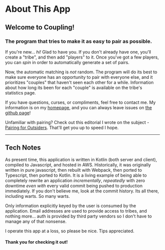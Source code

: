 # About This App

## Welcome to Coupling!
### The program that tries to make it as easy to pair as possible.

If you're new... *hi!* Glad to have you. If you don't already have one, you'll create a "tribe", and then add "players" to it. Once you've got a few players, you can *spin* in order to automatically generate a set of pairs.

Now, the automatic matching is *not* random. The program will do its best to make sure  everyone has an opportunity to pair with everyone else, and it prioritizes "couples" that haven't seen each other for a while. Information about how long its been for each "couple" is available on the tribe's statistics page.

If you have questions, curses, or compliments, feel free to contact me. My information is on my [homepage](https://robertfmurdock.github.io), and you can always leave issues on [the github page](https://www.github.com/robertfmurdock/coupling)!

Unfamiliar with pairing?
Check out this editorial I wrote on the subject - [Pairing for Outsiders](https://medium.com/@robert.f.murdock/pairing-for-outsiders-f3bb68086de1). That'll get you up to speed I hope.

---

## Tech Notes

As present time, this application is written in Kotlin (both server and client), compiled to Javascript, and hosted in AWS. Historically, it was originally written in pure javascript, then rebuilt with Webpack, then ported to Typescript, then ported to Kotlin. It is a living example of being able to completely rewrite an application *incrementally*, *repeatedly* with zero downtime *even with* every valid commit being pushed to production immediately. If you don't believe me, look at the commit history. Its all there, including warts. So many warts.

Only information explicitly keyed by the user is consumed by the application. Email addresses are used to provide access to tribes, and nothing more... auth is provided by third party vendors so I don't have to manage any of that nonsense.

I operate this app at a loss, so please be nice. Tips appreciated.

#### Thank you for checking it out!
